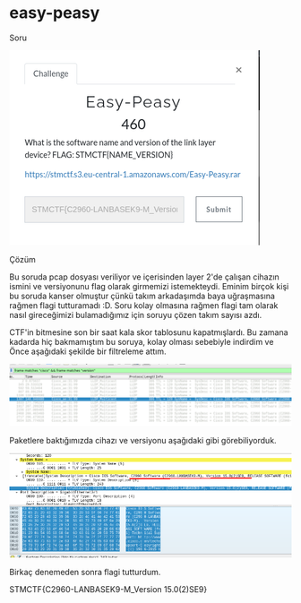 # easy-peasy

Soru

![Soru](../../assets/EasyPeasy/0.png)

Çözüm

Bu soruda pcap dosyası veriliyor ve içerisinden layer 2'de çalışan cihazın ismini ve versiyonunu flag olarak girmemizi istemekteydi. Eminim birçok kişi bu soruda kanser olmuştur çünkü takım arkadaşımda baya uğraşmasına rağmen flagi tutturamadı :D. Soru kolay olmasına rağmen flagi tam olarak nasıl gireceğimizi bulamadığımız için soruyu çözen takım sayısı azdı.

CTF'in bitmesine son bir saat kala skor tablosunu kapatmışlardı. Bu zamana kadarda hiç bakmamıştım bu soruya, kolay olması sebebiyle indirdim ve Önce aşağıdaki şekilde bir filtreleme attım. 

![Soru](../../assets/EasyPeasy/1.png)

Paketlere baktığımızda cihazı ve versiyonu aşağıdaki gibi görebiliyorduk.

![Soru](../../assets/EasyPeasy/2.png)

Birkaç denemeden sonra flagi tutturdum. 

STMCTF{C2960-LANBASEK9-M_Version 15.0(2)SE9}

